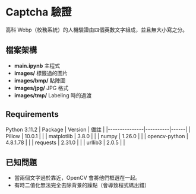 # Captcha 驗證
高科 Webp（校務系統）的人機驗證由四個英數文字組成，並且無大小寫之分。

## 檔案架構
+ **main.ipynb** 主程式
+ **images/** 標籤過的圖片
+ **images/bmp/** 點陣圖
+ **images/jpg/** JPG 格式
+ **images/tmp/** Labeling 時的過渡

## Requirements
Python 3.11.2
| Package       | Version  | 備註 |
|---------------|----------|------|
| Pillow        | 10.0.1   |      |
| matplotlib    | 3.8.0    |      |
| numpy         | 1.26.0   |      |
| opencv-python | 4.8.1.78 |      |
| requests      | 2.31.0   |      |
| urllib3       | 2.0.5    |      |

## 已知問題
+ 當兩個文字過於靠近，OpenCV 會將他們框選在一起。
+ 有時二值化無法完全去除背景的躁點（會導致程式碼出錯）
